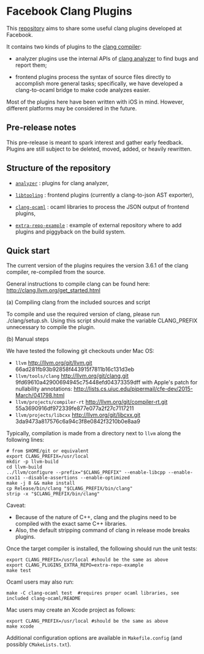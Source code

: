 Facebook Clang Plugins
======================

This [repository](https://github.com/facebook/facebook-clang-plugins) aims to share some useful clang plugins developed at Facebook.

It contains two kinds of plugins to the [clang compiler](http://clang.llvm.org/):

- analyzer plugins use the internal APIs of [clang analyzer](http://clang-analyzer.llvm.org/) to find bugs and report them;

- frontend plugins process the syntax of source files directly to accomplish more general tasks; specifically, we have developed a clang-to-ocaml bridge to make code analyzes easier.

Most of the plugins here have been written with iOS in mind. However, different platforms may be considered in the future.

Pre-release notes
-----------------

This pre-release is meant to spark interest and gather early feedback.
Plugins are still subject to be deleted, moved, added, or heavily rewritten.

Structure of the repository
---------------------------

- [`analyzer`](https://github.com/facebook/facebook-clang-plugins/tree/master/analyzer) : plugins for clang analyzer,

- [`libtooling`](https://github.com/facebook/facebook-clang-plugins/tree/master/libtooling) : frontend plugins (currently a clang-to-json AST exporter),

- [`clang-ocaml`](https://github.com/facebook/facebook-clang-plugins/tree/master/clang-ocaml) : ocaml libraries to process the JSON output of frontend plugins,

- [`extra-repo-example`](https://github.com/facebook/facebook-clang-plugins/tree/master/extra-repo-example) : example of external repository where to add plugins and piggyback on the build system.


Quick start
-----------

The current version of the plugins requires the version 3.6.1 of the clang compiler, re-compiled from the source.

General instructions to compile clang can be found here: http://clang.llvm.org/get_started.html

(a) Compiling clang from the included sources and script

To compile and use the required version of clang, please run ./clang/setup.sh.
Using this script should make the variable CLANG_PREFIX unnecessary to compile the plugin.

(b) Manual steps

We have tested the following git checkouts under Mac OS:
- `llvm` http://llvm.org/git/llvm.git 66ad281fb93b92858f443915f7811b16c131d3eb
- `llvm/tools/clang` http://llvm.org/git/clang.git 9fd69610a42900694945c75448efd04373359dff
   with Apple's patch for nullability annotations: http://lists.cs.uiuc.edu/pipermail/cfe-dev/2015-March/041798.html
- `llvm/projects/compiler-rt` http://llvm.org/git/compiler-rt.git 55a3690916df972339fe877e077a2f27c7117211
- `llvm/projects/libcxx` http://llvm.org/git/libcxx.git 3da9473a817576c6a94c3f8e0842f3210b0e8aa9

Typically, compilation is made from a directory next to `llvm` along the following lines:
```
# from $HOME/git or equivalent
export CLANG_PREFIX=/usr/local
mkdir -p llvm-build
cd llvm-build
../llvm/configure --prefix="$CLANG_PREFIX" --enable-libcpp --enable-cxx11 --disable-assertions --enable-optimized
make -j 8 && make install
cp Release/bin/clang "$CLANG_PREFIX/bin/clang"
strip -x "$CLANG_PREFIX/bin/clang"
```

Caveat:
- Because of the nature of C++, clang and the plugins need to be compiled with the exact same C++ libraries.
- Also, the default stripping command of clang in release mode breaks plugins.

Once the target compiler is installed, the following should run the unit tests:
```
export CLANG_PREFIX=/usr/local #should be the same as above
export CLANG_PLUGINS_EXTRA_REPO=extra-repo-example
make test
```

Ocaml users may also run:
```
make -C clang-ocaml test  #requires proper ocaml libraries, see included clang-ocaml/README
```

Mac users may create an Xcode project as follows:
```
export CLANG_PREFIX=/usr/local #should be the same as above
make xcode
```

Additional configuration options are available in `Makefile.config` (and possibly `CMakeLists.txt`).
